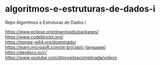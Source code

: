 # algoritmos-e-estruturas-de-dados-i
Repo Algoritmos e Estruturas de Dados I

https://www.eclipse.org/downloads/packages/
<br>https://www.codeblocks.org/
<br>https://mingw-w64.org/downloads/
<br>https://learn.microsoft.com/pt-br/cpp/c-language/
<br>https://devdocs.io/c/
<br>https://www.youtube.com/@progdescomplicada/videos
